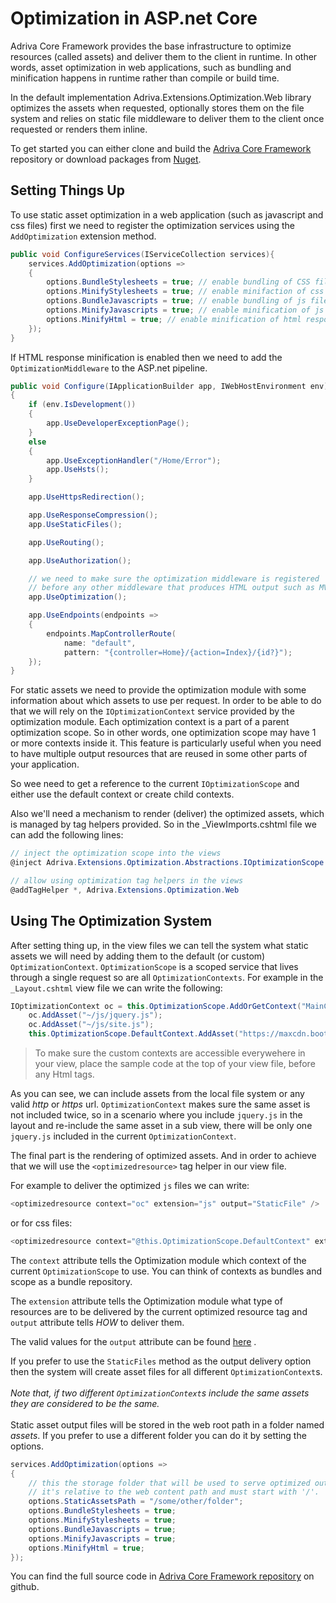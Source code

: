 # Optimization in ASP&period;net Core 

Adriva Core Framework provides the base infrastructure to optimize resources (called assets) and deliver them to the client in runtime. In other words, asset optimization in web applications, such as bundling and minification happens in runtime rather than compile or build time.

In the default implementation Adriva.Extensions.Optimization.Web library optimizes the assets when requested, optionally stores them on the file system and relies on static file middleware to deliver them to the client once requested or renders them inline.

To get started you can either clone and build the [Adriva Core Framework](https://adriva.github.io/coreframework/) repository or download packages from [Nuget](https://www.nuget.org/profiles/adriva).


## Setting Things Up

To use static asset optimization in a web application (such as javascript and css files) first we need to register the optimization services using the `AddOptimization` extension method.

```csharp
public void ConfigureServices(IServiceCollection services){
    services.AddOptimization(options =>
    {
        options.BundleStylesheets = true; // enable bundling of CSS files
        options.MinifyStylesheets = true; // enable minifaction of css files
        options.BundleJavascripts = true; // enable bundling of js files
        options.MinifyJavascripts = true; // enable minification of js files
        options.MinifyHtml = true; // enable minification of html response
    });
}
```

If HTML response minification is enabled then we need to add the `OptimizationMiddleware` to the ASP&period;net pipeline.

```csharp
public void Configure(IApplicationBuilder app, IWebHostEnvironment env)
{
    if (env.IsDevelopment())
    {
        app.UseDeveloperExceptionPage();
    }
    else
    {
        app.UseExceptionHandler("/Home/Error");
        app.UseHsts();
    }

    app.UseHttpsRedirection();

    app.UseResponseCompression();
    app.UseStaticFiles();

    app.UseRouting();

    app.UseAuthorization();

    // we need to make sure the optimization middleware is registered 
    // before any other middleware that produces HTML output such as MVC    
    app.UseOptimization(); 

    app.UseEndpoints(endpoints =>
    {
        endpoints.MapControllerRoute(
            name: "default",
            pattern: "{controller=Home}/{action=Index}/{id?}");
    });
}
```

For static assets we need to provide the optimization module with some information about which assets to use per request. In order to be able to do that we will rely on the `IOptimizationContext` service provided by the optimization module. Each optimization context is a part of a parent optimization scope. So in other words, one optimization scope may have 1 or more contexts inside it.
This feature is particularly useful when you need to have multiple output resources that are reused in some other parts of your application.

So wee need to get a reference to the current ```IOptimizationScope``` and either use the default context or create child contexts.

Also we'll need a mechanism to render (deliver) the optimized assets, which is managed by tag helpers provided. So in the _ViewImports.cshtml file we can add the following lines:

```csharp
// inject the optimization scope into the views
@inject Adriva.Extensions.Optimization.Abstractions.IOptimizationScope OptimizationScope

// allow using optimization tag helpers in the views
@addTagHelper *, Adriva.Extensions.Optimization.Web
```

## Using The Optimization System 

After setting thing up, in the view files we can tell the system what static assets we will need by adding them to the default (or custom) `OptimizationContext`. `OptimizationScope` is a scoped service that lives through a single request so are all ```OptimizationContexts```. For example in the `_Layout.cshtml` view file we can write the following:

```csharp
IOptimizationContext oc = this.OptimizationScope.AddOrGetContext("MainContext");
    oc.AddAsset("~/js/jquery.js");
    oc.AddAsset("~/js/site.js");
    this.OptimizationScope.DefaultContext.AddAsset("https://maxcdn.bootstrapcdn.com/bootstrap/4.0.0/css/bootstrap.css");
```
>To make sure the custom contexts are accessible everywehere in your view, place the sample code at the top of your view file, before any Html tags.

As you can see, we can include assets from the local file system or any valid *http* or *https* url.
`OptimizationContext` makes sure the same asset is not included twice, so in a scenario where you include `jquery.js` in the layout and re-include the same asset in a sub view, there will be only one `jquery.js` included in the current `OptimizationContext`.

The final part is the rendering of optimized assets. And in order to achieve that we will use the `<optimizedresource>` tag helper in our view file.

For example to deliver the optimized `js` files we can write:

```csharp
<optimizedresource context="oc" extension="js" output="StaticFile" />
```

or for css files:

```csharp
<optimizedresource context="@this.OptimizationScope.DefaultContext" extension="css" output="StaticFile" />    
```
The ```context``` attribute tells the Optimization module which context of the current ```OptimizationScope``` to use. You can think of contexts as bundles and scope as a bundle repository.

The `extension` attribute tells the Optimization module what type of resources are to be delivered by the current optimized resource tag and `output` attribute tells *HOW* to deliver them.

The valid values for the `output` attribute can be found [here](https://adriva.github.io/coreframework/api/Adriva.Extensions.Optimization.Web.OptimizationTagOutput.html) .

If you prefer to use the `StaticFiles` method as the output delivery option then the system will create asset files for all different `OptimizationContext`s.
\
\
*Note that, if two different `OptimizationContext`s include the same assets they are considered to be the same.*
\
\
Static asset output files will be stored in the web root path in a folder named *assets*.
If you prefer to use a different folder you can do it by setting the options. 

```csharp
services.AddOptimization(options =>
{
    // this the storage folder that will be used to serve optimized output files
    // it's relative to the web content path and must start with '/'.
    options.StaticAssetsPath = "/some/other/folder";
    options.BundleStylesheets = true;
    options.MinifyStylesheets = true;
    options.BundleJavascripts = true;
    options.MinifyJavascripts = true;
    options.MinifyHtml = true;
});
```

You can find the full source code in [Adriva Core Framework repository](https://github.com/adriva/coreframework/tree/master/Optimization/src/Adriva.Extensions.Optimization.Web) on github.